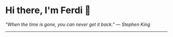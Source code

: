 <h1>Hi there, I'm Ferdi 👋</h1>

<p><em>
  "When the time is gone, you can never get it back." — Stephen King
</em></p>

---
